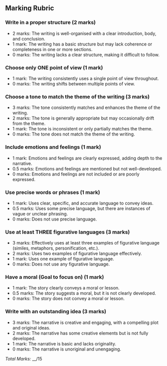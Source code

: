 ## Marking Rubric

### Write in a proper structure (2 marks)

- 2 marks: The writing is well-organised with a clear introduction, body, and conclusion.
- 1 mark: The writing has a basic structure but may lack coherence or completeness in one or more sections.
- 0 marks: The writing lacks a clear structure, making it difficult to follow.

### Choose only ONE point of view (1 mark)

- 1 mark: The writing consistently uses a single point of view throughout.
- 0 marks: The writing shifts between multiple points of view.

### Choose a tone to match the theme of the writing (3 marks)

- 3 marks: The tone consistently matches and enhances the theme of the writing.
- 2 marks: The tone is generally appropriate but may occasionally drift from the theme.
- 1 mark: The tone is inconsistent or only partially matches the theme.
- 0 marks: The tone does not match the theme of the writing.

### Include emotions and feelings (1 mark)

- 1 mark: Emotions and feelings are clearly expressed, adding depth to the narrative.
- 0.5 marks: Emotions and feelings are mentioned but not well-developed.
- 0 marks: Emotions and feelings are not included or are poorly expressed.

### Use precise words or phrases (1 mark)

- 1 mark: Uses clear, specific, and accurate language to convey ideas.
- 0.5 marks: Uses some precise language, but there are instances of vague or unclear phrasing.
- 0 marks: Does not use precise language.

### Use at least THREE figurative languages (3 marks)

- 3 marks: Effectively uses at least three examples of figurative language (similes, metaphors, personification, etc.).
- 2 marks: Uses two examples of figurative language effectively.
- 1 mark: Uses one example of figurative language.
- 0 marks: Does not use any figurative language.

### Have a moral (Goal to focus on) (1 mark)

- 1 mark: The story clearly conveys a moral or lesson.
- 0.5 marks: The story suggests a moral, but it is not clearly developed.
- 0 marks: The story does not convey a moral or lesson.

### Write with an outstanding idea (3 marks)

- 3 marks: The narrative is creative and engaging, with a compelling plot and original ideas.
- 2 marks: The narrative has some creative elements but is not fully developed.
- 1 mark: The narrative is basic and lacks originality.
- 0 marks: The narrative is unoriginal and unengaging.

_Total Marks:_ \_\_/15
